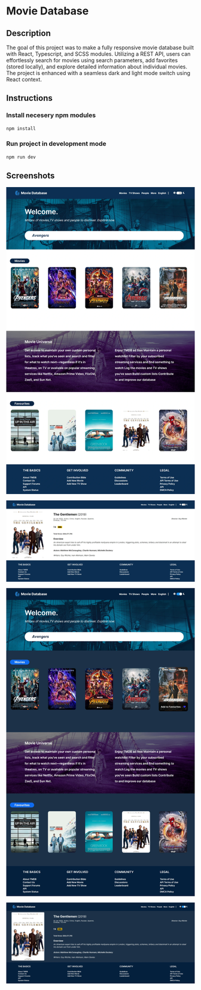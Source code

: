 # Movie Database

## Description

The goal of this project was to make a fully responsive movie database built with React, Typescript, and SCSS modules. Utilizing a REST API, users can effortlessly search for movies using search parameters, add favorites (stored locally), and explore detailed information about individual movies. The project is enhanced with a seamless dark and light mode switch using React context.

## Instructions

### Install necesery npm modules

```bash
npm install
```

### Run project in development mode

```bash
npm run dev
```

## Screenshots

![Movie Database](https://raw.githubusercontent.com/j-milos/Movie_database/master/Movie%20Database-1.webp)

![Movie Database](https://raw.githubusercontent.com/j-milos/Movie_database/master/Movie%20Database-3.webp)

![Movie Database](https://raw.githubusercontent.com/j-milos/Movie_database/master/Movie%20Database-2-%20dark.webp)

![Movie Database](https://raw.githubusercontent.com/j-milos/Movie_database/master/Movie%20Database-4-dark.webp)
